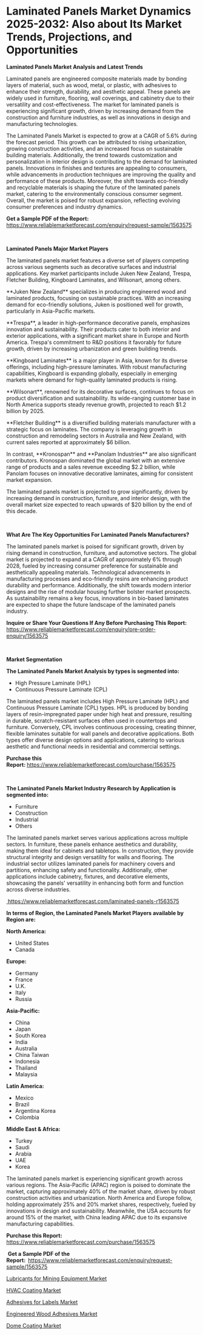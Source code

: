 <p><h1>Laminated Panels Market Dynamics 2025-2032: Also about Its Market Trends, Projections, and Opportunities</h1></p><p><strong>Laminated Panels Market Analysis and Latest Trends</strong></p>
<p><p>Laminated panels are engineered composite materials made by bonding layers of material, such as wood, metal, or plastic, with adhesives to enhance their strength, durability, and aesthetic appeal. These panels are widely used in furniture, flooring, wall coverings, and cabinetry due to their versatility and cost-effectiveness. The market for laminated panels is experiencing significant growth, driven by increasing demand from the construction and furniture industries, as well as innovations in design and manufacturing technologies.</p><p>The Laminated Panels Market is expected to grow at a CAGR of 5.6% during the forecast period. This growth can be attributed to rising urbanization, growing construction activities, and an increased focus on sustainable building materials. Additionally, the trend towards customization and personalization in interior design is contributing to the demand for laminated panels. Innovations in finishes and textures are appealing to consumers, while advancements in production techniques are improving the quality and performance of these products. Moreover, the shift towards eco-friendly and recyclable materials is shaping the future of the laminated panels market, catering to the environmentally conscious consumer segment. Overall, the market is poised for robust expansion, reflecting evolving consumer preferences and industry dynamics.</p></p>
<p><strong>Get a Sample PDF of the Report:&nbsp;</strong> <a href="https://www.reliablemarketforecast.com/enquiry/request-sample/1563575?utm_campaign=1893&utm_medium=2&utm_source=Github&utm_content=ia&utm_term=30012025&utm_id=laminated-panels">https://www.reliablemarketforecast.com/enquiry/request-sample/1563575</a></p>
<p>&nbsp;</p>
<p><strong>Laminated Panels Major Market Players</strong></p>
<p><p>The laminated panels market features a diverse set of players competing across various segments such as decorative surfaces and industrial applications. Key market participants include Juken New Zealand, Trespa, Fletcher Building, Kingboard Laminates, and Wilsonart, among others.</p><p>**Juken New Zealand** specializes in producing engineered wood and laminated products, focusing on sustainable practices. With an increasing demand for eco-friendly solutions, Juken is positioned well for growth, particularly in Asia-Pacific markets.</p><p>**Trespa**, a leader in high-performance decorative panels, emphasizes innovation and sustainability. Their products cater to both interior and exterior applications, with a significant market share in Europe and North America. Trespa's commitment to R&D positions it favorably for future growth, driven by increasing urbanization and green building trends.</p><p>**Kingboard Laminates** is a major player in Asia, known for its diverse offerings, including high-pressure laminates. With robust manufacturing capabilities, Kingboard is expanding globally, especially in emerging markets where demand for high-quality laminated products is rising.</p><p>**Wilsonart**, renowned for its decorative surfaces, continues to focus on product diversification and sustainability. Its wide-ranging customer base in North America supports steady revenue growth, projected to reach $1.2 billion by 2025.</p><p>**Fletcher Building** is a diversified building materials manufacturer with a strategic focus on laminates. The company is leveraging growth in construction and remodeling sectors in Australia and New Zealand, with current sales reported at approximately $6 billion.</p><p>In contrast, **Kronospan** and **Panolam Industries** are also significant contributors. Kronospan dominated the global market with an extensive range of products and a sales revenue exceeding $2.2 billion, while Panolam focuses on innovative decorative laminates, aiming for consistent market expansion.</p><p>The laminated panels market is projected to grow significantly, driven by increasing demand in construction, furniture, and interior design, with the overall market size expected to reach upwards of $20 billion by the end of this decade.</p></p>
<p>&nbsp;</p>
<p><strong>What Are The Key Opportunities For Laminated Panels Manufacturers?</strong></p>
<p><p>The laminated panels market is poised for significant growth, driven by rising demand in construction, furniture, and automotive sectors. The global market is projected to expand at a CAGR of approximately 6% through 2028, fueled by increasing consumer preference for sustainable and aesthetically appealing materials. Technological advancements in manufacturing processes and eco-friendly resins are enhancing product durability and performance. Additionally, the shift towards modern interior designs and the rise of modular housing further bolster market prospects. As sustainability remains a key focus, innovations in bio-based laminates are expected to shape the future landscape of the laminated panels industry.</p></p>
<p><strong>Inquire or Share Your Questions If Any Before Purchasing This Report:</strong> <a href="https://www.reliablemarketforecast.com/enquiry/pre-order-enquiry/1563575?utm_campaign=1893&utm_medium=2&utm_source=Github&utm_content=ia&utm_term=30012025&utm_id=laminated-panels">https://www.reliablemarketforecast.com/enquiry/pre-order-enquiry/1563575</a></p>
<p>&nbsp;</p>
<p><strong>Market Segmentation</strong></p>
<p><strong>The Laminated Panels Market Analysis by types is segmented into:</strong></p>
<p><ul><li>High Pressure Laminate (HPL)</li><li>Continuous Pressure Laminate (CPL)</li></ul></p>
<p><p>The laminated panels market includes High Pressure Laminate (HPL) and Continuous Pressure Laminate (CPL) types. HPL is produced by bonding layers of resin-impregnated paper under high heat and pressure, resulting in durable, scratch-resistant surfaces often used in countertops and furniture. Conversely, CPL involves continuous processing, creating thinner, flexible laminates suitable for wall panels and decorative applications. Both types offer diverse design options and applications, catering to various aesthetic and functional needs in residential and commercial settings.</p></p>
<p><strong>Purchase this Report:&nbsp;</strong><a href="https://www.reliablemarketforecast.com/purchase/1563575?utm_campaign=1893&utm_medium=2&utm_source=Github&utm_content=ia&utm_term=30012025&utm_id=laminated-panels">https://www.reliablemarketforecast.com/purchase/1563575</a></p>
<p>&nbsp;</p>
<p><strong>The Laminated Panels Market Industry Research by Application is segmented into:</strong></p>
<p><ul><li>Furniture</li><li>Construction</li><li>Industrial</li><li>Others</li></ul></p>
<p><p>The laminated panels market serves various applications across multiple sectors. In furniture, these panels enhance aesthetics and durability, making them ideal for cabinets and tabletops. In construction, they provide structural integrity and design versatility for walls and flooring. The industrial sector utilizes laminated panels for machinery covers and partitions, enhancing safety and functionality. Additionally, other applications include cabinetry, fixtures, and decorative elements, showcasing the panels' versatility in enhancing both form and function across diverse industries.</p></p>
<p><a href="https://www.reliablemarketforecast.com/laminated-panels-r1563575?utm_campaign=1893&utm_medium=2&utm_source=Github&utm_content=ia&utm_term=30012025&utm_id=laminated-panels">&nbsp;https://www.reliablemarketforecast.com/laminated-panels-r1563575</a></p>
<p><strong>In terms of Region, the Laminated Panels Market Players available by Region are:</strong></p>
<p>
    <p> <strong> North America: </strong>
        <ul>
            <li>United States</li>
            <li>Canada</li>
        </ul>
        </p> 
    <p> <strong> Europe: </strong>
        <ul>
            <li>Germany</li>
            <li>France</li>
            <li>U.K.</li>
            <li>Italy</li>
            <li>Russia</li>
        </ul>
        </p> 
    <p> <strong> Asia-Pacific: </strong>
        <ul>
            <li>China</li>
            <li>Japan</li>
            <li>South Korea</li>
            <li>India</li>
            <li>Australia</li>
            <li>China Taiwan</li>
            <li>Indonesia</li>
            <li>Thailand</li>
            <li>Malaysia</li>
        </ul>
        </p> 
    <p> <strong> Latin America: </strong>
        <ul>
            <li>Mexico</li>
            <li>Brazil</li>
            <li>Argentina Korea</li>
            <li>Colombia</li>
        </ul>
        </p> 
    <p> <strong> Middle East & Africa: </strong>
        <ul>
            <li>Turkey</li>
            <li>Saudi</li>
            <li>Arabia</li>
            <li>UAE</li>
            <li>Korea</li>
        </ul>
    </p>
    </p>
<p><p>The laminated panels market is experiencing significant growth across various regions. The Asia-Pacific (APAC) region is poised to dominate the market, capturing approximately 40% of the market share, driven by robust construction activities and urbanization. North America and Europe follow, holding approximately 25% and 20% market shares, respectively, fueled by innovations in design and sustainability. Meanwhile, the USA accounts for around 15% of the market, with China leading APAC due to its expansive manufacturing capabilities.</p></p>
<p><strong>Purchase this Report: </strong><a href="https://www.reliablemarketforecast.com/purchase/1563575?utm_campaign=1893&utm_medium=2&utm_source=Github&utm_content=ia&utm_term=30012025&utm_id=laminated-panels">https://www.reliablemarketforecast.com/purchase/1563575</a></p>
<p>&nbsp;<strong>Get a Sample PDF of the Report:&nbsp;&nbsp;</strong><a href="https://www.reliablemarketforecast.com/enquiry/request-sample/1563575?utm_campaign=1893&utm_medium=2&utm_source=Github&utm_content=ia&utm_term=30012025&utm_id=laminated-panels">https://www.reliablemarketforecast.com/enquiry/request-sample/1563575</a></p>
<p><strong></strong></p>
<p><p><a href="https://github.com/kbollin866/Market-Research-Report-List-1/blob/main/lubricants-for-mining-equipment-market.md?utm_campaign=1893&utm_medium=2&utm_source=Github&utm_content=ia&utm_term=30012025&utm_id=laminated-panels">Lubricants for Mining Equipment Market</a></p><p><a href="https://github.com/janraimondo83/Market-Research-Report-List-1/blob/main/hvac-coating-market.md?utm_campaign=1893&utm_medium=2&utm_source=Github&utm_content=ia&utm_term=30012025&utm_id=laminated-panels">HVAC Coating Market</a></p><p><a href="https://github.com/techerghalim/Market-Research-Report-List-1/blob/main/adhesives-for-labels-market.md?utm_campaign=1893&utm_medium=2&utm_source=Github&utm_content=ia&utm_term=30012025&utm_id=laminated-panels">Adhesives for Labels Market</a></p><p><a href="https://github.com/sholympia197070/Market-Research-Report-List-1/blob/main/engineered-wood-adhesives-market.md?utm_campaign=1893&utm_medium=2&utm_source=Github&utm_content=ia&utm_term=30012025&utm_id=laminated-panels">Engineered Wood Adhesives Market</a></p><p><a href="https://github.com/musickyung75/Market-Research-Report-List-1/blob/main/dome-coating-market.md?utm_campaign=1893&utm_medium=2&utm_source=Github&utm_content=ia&utm_term=30012025&utm_id=laminated-panels">Dome Coating Market</a></p></p>